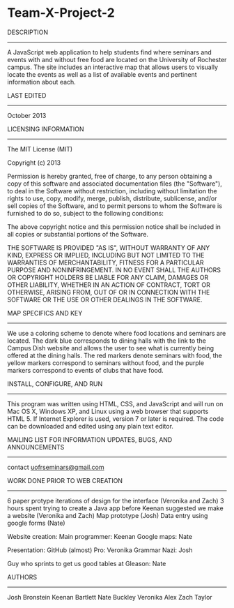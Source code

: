 Team-X-Project-2
================


DESCRIPTION
___________

A JavaScript web application to help students find where seminars and events with and without free food are located
on the University of Rochester campus. The site includes an interactive map that allows users to visually locate the
events as well as a list of available events and pertinent information about each.


LAST EDITED
___________

October 2013


LICENSING INFORMATION
_____________________

The MIT License (MIT)

Copyright (c) 2013

Permission is hereby granted, free of charge, to any person obtaining a copy of
this software and associated documentation files (the "Software"), to deal in
the Software without restriction, including without limitation the rights to
use, copy, modify, merge, publish, distribute, sublicense, and/or sell copies of
the Software, and to permit persons to whom the Software is furnished to do so,
subject to the following conditions:

The above copyright notice and this permission notice shall be included in all
copies or substantial portions of the Software.

THE SOFTWARE IS PROVIDED "AS IS", WITHOUT WARRANTY OF ANY KIND, EXPRESS OR
IMPLIED, INCLUDING BUT NOT LIMITED TO THE WARRANTIES OF MERCHANTABILITY, FITNESS
FOR A PARTICULAR PURPOSE AND NONINFRINGEMENT. IN NO EVENT SHALL THE AUTHORS OR
COPYRIGHT HOLDERS BE LIABLE FOR ANY CLAIM, DAMAGES OR OTHER LIABILITY, WHETHER
IN AN ACTION OF CONTRACT, TORT OR OTHERWISE, ARISING FROM, OUT OF OR IN
CONNECTION WITH THE SOFTWARE OR THE USE OR OTHER DEALINGS IN THE SOFTWARE.


MAP SPECIFICS AND KEY
_____________________

We use a coloring scheme to denote where food locations and seminars are located. The dark blue corresponds to dining 
halls with the link to the Campus Dish website and allows the user to see what is currently being offered at the dining 
halls. The red markers denote seminars with food, the yellow markers correspond to seminars without food, and the purple
markers correspond to events of clubs that have food. 


INSTALL, CONFIGURE, AND RUN
___________________________

This program was written using HTML, CSS, and JavaScript and will run on Mac OS X, Windows XP, and Linux using a web
browser that supports HTML 5. If Internet Explorer is used, version 7 or later is required. The code can be downloaded 
and edited using any plain text editor.



MAILING LIST FOR INFORMATION UPDATES, BUGS, AND ANNOUNCEMENTS
_____________________________________________________________

contact uofrseminars@gmail.com


WORK DONE PRIOR TO WEB CREATION
_______________________________

6 paper protype iterations of design for the interface (Veronika and Zach)
3 hours spent trying to create a Java app before Keenan suggested we make a website (Veronika and Zach)
Map prototype (Josh)
Data entry using google forms (Nate)

Website creation:
Main programmer: Keenan
Google maps: Nate

Presentation:
GitHub (almost) Pro: Veronika
Grammar Nazi: Josh 

Guy who sprints to get us good tables at Gleason: Nate


AUTHORS
_______

Josh Bronstein
Keenan Bartlett
Nate Buckley
Veronika Alex
Zach Taylor
